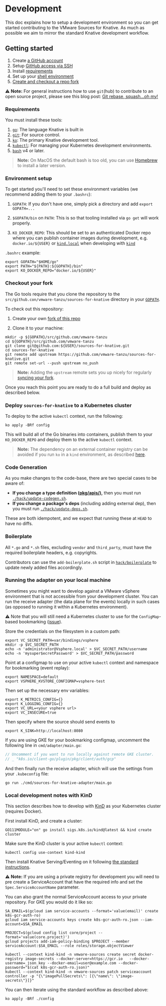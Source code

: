 # Development

This doc explains how to setup a development environment so you can get started
contributing to the VMware Sources for Knative. As much as possible we aim to
mirror the standard Knative development workflow.

## Getting started

1. Create [a GitHub account](https://github.com/join)
1. Setup
   [GitHub access via SSH](https://help.github.com/articles/connecting-to-github-with-ssh/)
1. Install [requirements](#requirements)
1. Set up your [shell environment](#environment-setup)
1. [Create and checkout a repo fork](#checkout-your-fork)

⚠️ **Note:** For general instructions how to use `git`(hub) to contribute to an
open source project, please see this blog post: [Git rebase, squash...oh
my!](https://www.mgasch.com/2021/05/git-basics/)

### Requirements

You must install these tools:

1. [`go`](https://golang.org/doc/install): The language Knative is built in
1. [`git`](https://help.github.com/articles/set-up-git/): For source control.
1. [`ko`](https://github.com/google/ko): The primary Knative development tool.
1. [`kubectl`](https://kubernetes.io/docs/tasks/tools/install-kubectl/): For
   managing your Kubernetes development environments.
1. [`bash`](https://www.gnu.org/software/bash/) v4 or later.

> **Note:** On MacOS the default bash is too old, you can use
> [Homebrew](https://brew.sh) to install a later version.

### Environment setup

To get started you'll need to set these environment variables (we recommend
adding them to your `.bashrc`):

1. `GOPATH`: If you don't have one, simply pick a directory and add
   `export GOPATH=...`

1. `$GOPATH/bin` on `PATH`: This is so that tooling installed via `go get` will
   work properly.

1. `KO_DOCKER_REPO`: This should be set to an authenticated Docker repo where
   you can publish container images during development, e.g. `docker.io/${USER}`
   or [`kind.local`](https://github.com/google/ko#local-publishing-options) when
   developing with [`kind`](https://kind.sigs.k8s.io/)

`.bashrc` example:

```shell
export GOPATH="$HOME/go"
export PATH="${PATH}:${GOPATH}/bin"
export KO_DOCKER_REPO="docker.io/${USER}"
```

### Checkout your fork

The Go tools require that you clone the repository to the
`src/github.con/vmware-tanzu/sources-for-knative` directory in your
[`GOPATH`](https://github.com/golang/go/wiki/SettingGOPATH).

To check out this repository:

1. Create your own
   [fork of this repo](https://help.github.com/articles/fork-a-repo/)

1. Clone it to your machine:

```shell
mkdir -p ${GOPATH}/src/github.com/vmware-tanzu
cd ${GOPATH}/src/github.com/vmware-tanzu
git clone git@github.com:${USER}/sources-for-knative.git
cd sources-for-knative
git remote add upstream https://github.com/vmware-tanzu/sources-for-knative.git
git remote set-url --push upstream no_push
```

> **Note:** Adding the `upstream` remote sets you up nicely for regularly
> [syncing your fork](https://help.github.com/articles/syncing-a-fork/).

Once you reach this point you are ready to do a full build and deploy as
described below.

### Deploy `sources-for-knative` to a Kubernetes cluster

To deploy to the active `kubectl` context, run the following:

```shell
ko apply -BRf config
```

This will build all of the Go binaries into containers, publish them to your
`KO_DOCKER_REPO` and deploy them to the active `kubectl` context.

> **Note:** The dependency on an external container registry can be avoided if
> you run `ko` in a `kind` environment, as described
> [here](https://github.com/google/ko#with-kind).

### Code Generation

As you make changes to the code-base, there are two special cases to be aware
of:

- **If you change a type definition ([pkg/apis/](./pkg/apis/.)),** then you must
  run [`./hack/update-codegen.sh`](./hack/update-codegen.sh).
- **If you change a package's deps** (including adding external dep), then you
  must run [`./hack/update-deps.sh`](./hack/update-deps.sh).

These are both idempotent, and we expect that running these at `HEAD` to have no
diffs.

### Boilerplate

All `*.go` and `*.sh` files, excluding `vendor` and `third_party`, must have the
required boilerplate headers, e.g. copyrights.

Contributors can use the `add-boilerplate.sh` script in
[`hack/boilerplate`](./hack/boilerplate/) to update newly added files
accordingly.

### Running the adapter on your local machine

Sometimes you might want to develop against a VMware vSphere environment that is
not accessible from your development cluster. You can run the receive adapter
(the data plane for the events) locally in such cases (as opposed to running it
within a Kubernetes environment).

⚠️ Note that you will still need a Kubernetes cluster to use for the
`ConfigMap`-based bookmarking
([issue](https://github.com/vmware-tanzu-private/sources-for-knative/issues/16)).

Store the credentials on the filesystem in a custom path:

```shell
export VC_SECRET_PATH=var/bindings/vsphere
mkdir -p $VC_SECRET_PATH
echo -n 'administrator@Vsphere.local' > $VC_SECRET_PATH/username
echo -n 'mysuper$ecretPassword' > $VC_SECRET_PATH/password
```

Point at a configmap to use on your active `kubectl` context and namespace for
bookmarking (event replay):

```shell
export NAMESPACE=default
export VSPHERE_KVSTORE_CONFIGMAP=vsphere-test
```

Then set up the necessary env variables:

```shell
export K_METRICS_CONFIG={}
export K_LOGGING_CONFIG={}
export VC_URL=<your vsphere url>
export VC_INSECURE=true
```

Then specify where the source should send events to

```shell
export K_SINK=http://localhost:8080
```

If you are using GKE for your bookmarking configmap, uncomment the following
line in `cmd/adapter/main.go`:

```go
// Uncomment if you want to run locally against remote GKE cluster.
// _ "k8s.io/client-go/plugin/pkg/client/auth/gcp"
```

And then finally run the receive adapter, which will use the settings from your
`.kubeconfig` file:

```shell
go run ./cmd/sources-for-knative-adapter/main.go
```

### Local development notes with KinD

This section describes how to develop with [KinD](https://kind.sigs.k8s.io/) as
your Kubernetes cluster (requires Docker).

First install KinD, and create a cluster:

```shell
GO111MODULE="on" go install sigs.k8s.io/kind@latest && kind create cluster
```

Make sure the KinD cluster is your active `kubectl` context:

```shell
kubectl config use-context kind-kind
```

Then install Knative Serving/Eventing on it following [the standard
instructions](https://knative.dev/docs/install/).

⚠️ **Note:** If you are using a private registry for development you will need
to pre create a ServiceAccount that have the required info and set the `Spec.ServiceAccountName` parameter.

You can also grant the normal ServiceAccount access to your private repository. For GKE you would
do it like so:

```shell
SA_EMAIL=$(gcloud iam service-accounts --format='value(email)' create k8s-gcr-auth-ro)
gcloud iam service-accounts keys create k8s-gcr-auth-ro.json --iam-account=$SA_EMAIL

PROJECT=$(gcloud config list core/project --format='value(core.project)')
gcloud projects add-iam-policy-binding $PROJECT --member serviceAccount:$SA_EMAIL --role roles/storage.objectViewer

kubectl --context kind-kind -n vmware-sources create secret docker-registry image-secrets --docker-server=https://gcr.io   --docker-username=_json_key --docker-email=user@example.com --docker-password="$(cat k8s-gcr-auth-ro.json)"
kubectl --context kind-kind -n vmware-sources patch serviceaccount controller -p "{\"imagePullSecrets\": [{\"name\": \"image-secrets\"}]}"
```

You can then iterate using the standard workflow as described above:

```shell
ko apply -BRf ./config
```
